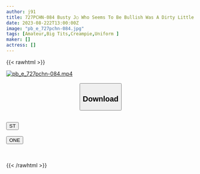 ```yaml
---
author: j91
title: 727PCHN-084 Busty J○ Who Seems To Be Bullish Was A Dirty Little Schoolgirl Who Loves Naughty Things, So She Cums Twice!
date: 2023-08-222T13:00:00Z
image: "pb_e_727pchn-084.jpg"
tags: [Amateur,Big Tits,Creampie,Uniform ]
maker: []
actress: []
---
```



{{< rawhtml >}}

<div class="video" data-videoid="e4wp79OgPoCYVQP">
    <a href="javascript:;">
        <img src="https://my.j91.asia/posts/pb_e_727pchn-084/pb_e_727pchn-084.jpg" width="WIDTH" height="HEIGHT" alt="pb_e_727pchn-084.mp4" loading="lazy">
    </a>
</div>

<script type="text/javascript" src="https://j91.asia/asset/on-demand-st.js"></script>

<br>
  <link rel="stylesheet" href="https://j91.asia/asset/bs5.css">
  
  <center>
  <button class="btn btn-primary" type="button" data-bs-toggle="collapse" data-bs-target=".multi-collapse" aria-expanded="false" aria-controls="multiCollapseExample1 multiCollapseExample2"><h2>Download</h2></button></center>
</p>
<div class="row">
  <div class="col">
    <div class="collapse multi-collapse" id="multiCollapseExample1">
      <div class="card card-body">
	      	      <br>
<div class="buttons">  
<a href="https://streamtape.to/v/e4wp79OgPoCYVQP"><button class="btn-hover color-3"><i class="fa fa-download"></i> ST</button></a></div>
    </div>
  </div>
</div>
  <div class="col">
    <div class="collapse multi-collapse" id="multiCollapseExample2">
      <div class="card card-body">
	      <br>
<div class="buttons">
    <a href="https://oneupload.to/3wo7xia91p10"><button class="btn-hover color-9"><i class="fa fa-download"></i> ONE</button></a></div>
<br><br>
      </div>
    </div>
  </div>
</div>

{{< /rawhtml >}}
